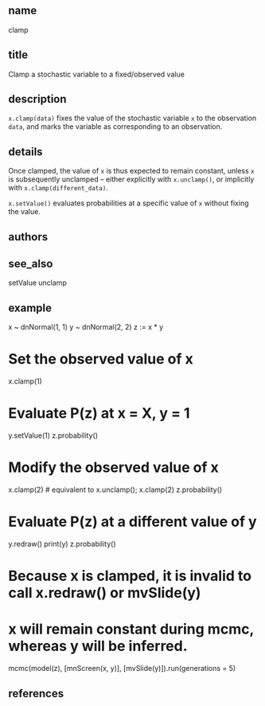 ## name
clamp
## title
Clamp a stochastic variable to a fixed/observed value
## description
`x.clamp(data)` fixes the value of the stochastic variable `x` to the observation `data`, and marks the variable as corresponding to an observation.

## details
Once clamped, the value of `x` is thus expected to remain constant, unless `x` is subsequently unclamped – either explicitly with `x.unclamp()`, or implicitly with `x.clamp(different_data)`.

`x.setValue()` evaluates probabilities at a specific value of `x` without fixing the value.

## authors

## see_also
setValue
unclamp
## example
x ~ dnNormal(1, 1)
y ~ dnNormal(2, 2)
z := x * y

# Set the observed value of x
x.clamp(1)

# Evaluate P(z) at x = X, y = 1
y.setValue(1)
z.probability()

# Modify the observed value of x
x.clamp(2) # equivalent to x.unclamp(); x.clamp(2)
z.probability()

# Evaluate P(z) at a different value of y
y.redraw()
print(y)
z.probability()

# Because x is clamped, it is invalid to call x.redraw() or mvSlide(y)
# x will remain constant during mcmc, whereas y will be inferred.
mcmc(model(z), [mnScreen(x, y)], [mvSlide(y)]).run(generations = 5)


## references
